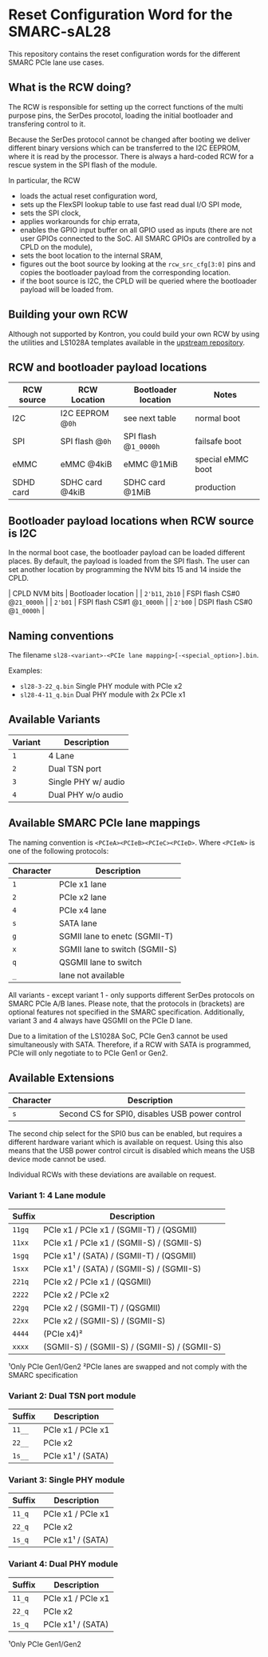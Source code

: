# Reset Configuration Word for the SMARC-sAL28

This repository contains the reset configuration words for the different
SMARC PCIe lane use cases.

## What is the RCW doing?

The RCW is responsible for setting up the correct functions of the multi
purpose pins, the SerDes procotol, loading the initial bootloader and
transfering control to it.

Because the SerDes protocol cannot be changed after booting we deliver
different binary versions which can be transferred to the I2C EEPROM, where
it is read by the processor. There is always a hard-coded RCW for a
rescue system in the SPI flash of the module.

In particular, the RCW
* loads the actual reset configuration word,
* sets up the FlexSPI lookup table to use fast read dual I/O SPI mode,
* sets the SPI clock,
* applies workarounds for chip errata,
* enables the GPIO input buffer on all GPIO used as inputs (there are not
  user GPIOs connected to the SoC. All SMARC GPIOs are controlled by a CPLD
  on the module),
* sets the boot location to the internal SRAM,
* figures out the boot source by looking at the `rcw_src_cfg[3:0]` pins and
  copies the bootloader payload from the corresponding location.
* if the boot source is I2C, the CPLD will be queried where the bootloader
  payload will be loaded from.

## Building your own RCW

Although not supported by Kontron, you could build your own RCW by using
the utilities and LS1028A templates available in the [upstream
repository][1].

## RCW and bootloader payload locations

| RCW source | RCW Location     | Bootloader location   | Notes             |
| ---------- | ---------------- | --------------------- | ----------------- |
| I2C        | I2C EEPROM @`0h` | see next table        | normal boot       |
| SPI        | SPI flash @`0h`  | SPI flash @`1_0000h`  | failsafe boot     |
| eMMC       | eMMC @4kiB       | eMMC @1MiB            | special eMMC boot |
| SDHD card  | SDHC card @4kiB  | SDHC card @1MiB       | production        |

## Bootloader payload locations when RCW source is I2C

In the normal boot case, the bootloader payload can be loaded different
places. By default, the payload is loaded from the SPI flash. The user can
set another location by programming the NVM bits 15 and 14 inside the CPLD.

| CPLD NVM bits   | Bootloader location         |
| `2'b11`, `2b10` | FSPI flash CS#0 @`21_0000h` |
| `2'b01`         | FSPI flash CS#1 @`1_0000h`  |
| `2'b00`         | DSPI flash CS#0 @`1_0000h`  |

## Naming conventions

The filename `sl28-<variant>-<PCIe lane mapping>[-<special_option>].bin`.

Examples:

* `sl28-3-22_q.bin` Single PHY module with PCIe x2
* `sl28-4-11_q.bin` Dual PHY module with 2x PCIe x1

## Available Variants

| Variant | Description         |
| ------- | ------------------- |
| `1`     | 4 Lane              |
| `2`     | Dual TSN port       |
| `3`     | Single PHY w/ audio |
| `4`     | Dual PHY w/o audio  |

## Available SMARC PCIe lane mappings

The naming convention is `<PCIeA><PCIeB><PCIeC><PCIeD>`. Where `<PCIeN>` is
one of the following protocols:

| Character | Description                     |
| --------- | ------------------------------- |
| `1`       | PCIe x1 lane                    |
| `2`       | PCIe x2 lane                    |
| `4`       | PCIe x4 lane                    |
| `s`       | SATA lane                       |
| `g`       | SGMII lane to enetc (SGMII-T)   |
| `x`       | SGMII lane to switch (SGMII-S)  |
| `q`       | QSGMII lane to switch           |
| `_`       | lane not available              |

All variants - except variant 1 - only supports different SerDes protocols
on SMARC PCIe A/B lanes. Please note, that the protocols in (brackets) are
optional features not specified in the SMARC specification. Additionally,
variant 3 and 4 always have QSGMII on the PCIe D lane.

Due to a limitation of the LS1028A SoC, PCIe Gen3 cannot be used
simultaneously with SATA. Therefore, if a RCW with SATA is programmed, PCIe
will only negotiate to to PCIe Gen1 or Gen2.

## Available Extensions

| Character | Description                                    |
| --------- | ---------------------------------------------- |
| `s`       | Second CS for SPI0, disables USB power control |

The second chip select for the SPI0 bus can be enabled, but requires a
different hardware variant which is available on request. Using this also
means that the USB power control circuit is disabled which means the USB
device mode cannot be used.

Individual RCWs with these deviations are available on request.

### Variant 1: 4 Lane module

| Suffix | Description                                   |
| ------ | --------------------------------------------- |
| `11gq` | PCIe x1 / PCIe x1 / (SGMII-T) / (QSGMII)      |
| `11xx` | PCIe x1 / PCIe x1 / (SGMII-S) / (SGMII-S)     |
| `1sgq` | PCIe x1¹ / (SATA) / (SGMII-T) / (QSGMII)      |
| `1sxx` | PCIe x1¹ / (SATA) / (SGMII-S) / (SGMII-S)     |
| `221q` | PCIe x2 / PCIe x1 / (QSGMII)                  |
| `2222` | PCIe x2 / PCIe x2                             |
| `22gq` | PCIe x2 / (SGMII-T) / (QSGMII)                |
| `22xx` | PCIe x2 / (SGMII-S) / (SGMII-S)               |
| `4444` | (PCIe x4)²                                    |
| `xxxx` | (SGMII-S) / (SGMII-S) / (SGMII-S) / (SGMII-S) |

¹Only PCIe Gen1/Gen2
²PCIe lanes are swapped and not comply with the SMARC specification

### Variant 2: Dual TSN port module

| Suffix | Description        |
| ------ | ------------------ |
| `11__` | PCIe x1 / PCIe x1  |
| `22__` | PCIe x2            |
| `1s__` | PCIe x1¹ / (SATA)  |

### Variant 3: Single PHY module

| Suffix | Description        |
| ------ | ------------------ |
| `11_q` | PCIe x1 / PCIe x1  |
| `22_q` | PCIe x2            |
| `1s_q` | PCIe x1¹ / (SATA)  |

### Variant 4: Dual PHY module

| Suffix | Description        |
| ------ | ------------------ |
| `11_q` | PCIe x1 / PCIe x1  |
| `22_q` | PCIe x2            |
| `1s_q` | PCIe x1¹ / (SATA)  |

¹Only PCIe Gen1/Gen2

[1]: https://source.codeaurora.org/external/qoriq/qoriq-components/rcw/
